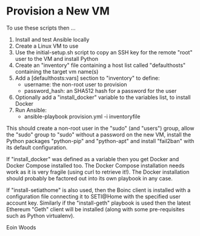 Provision a New VM
==================

To use these scripts then ...

1. Install and test Ansible locally
1. Create a Linux VM to use
1. Use the initial-setup.sh script to copy an SSH key for the remote "root" user to the VM and install Python
1. Create an "inventory" file containing a host list called "defaulthosts" containing the target vm name(s)
1. Add a [defaulthosts:vars] section to "inventory" to define:
   * username: the non-root user to provision
   * password_hash: an SHA512 hash for a password for the user
1. Optionally add a "install_docker" variable to the variables list, to install Docker
1. Run Ansible:
   * ansible-playbook provision.yml -i inventoryfile

This should create a non-root user in the "sudo" (and "users") group, allow the "sudo" group to "sudo" without a password on the new VM, install the Python packages "python-pip" and "python-apt" and install "fail2ban" with its default configuration.

If "install_docker" was defined as a variable then you get Docker and Docker Compose installed too.  The Docker Compose installation needs work as it is very fragile (using curl to retrieve it!).  The Docker
installation should probably be factored out into its own playbook in any case.

If "install-setiathome" is also used, then the Boinc client is installed with a configuration file connecting it to SETI@Home with the specified user account key.  Similarly if the "install-geth" playbook is used then the latest Ethereum "Geth" client will be installed (along with some pre-requisites such as Python virtualenv).

Eoin Woods
